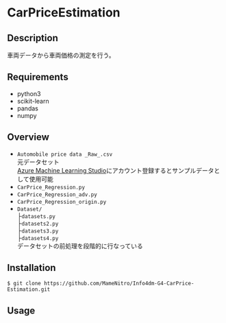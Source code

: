 CarPriceEstimation
===

## Description

車両データから車両価格の測定を行う。

## Requirements

- python3
- scikit-learn
- pandas
- numpy

## Overview

- `Automobile price data _Raw_.csv`  
元データセット  
[Azure Machine Learning Studio](https://azure.microsoft.com/ja-jp/services/machine-learning-studio/)にアカウント登録するとサンプルデータとして使用可能
- `CarPrice_Regression.py`  
- `CarPrice_Regression_adv.py`  
- `CarPrice_Regression_origin.py`  
- `Dataset/`  
├`datasets.py`  
├`datasets2.py`  
├`datasets3.py`  
├`datasets4.py`  
データセットの前処理を段階的に行なっている


## Installation

    $ git clone https://github.com/MameNitro/Info4dm-G4-CarPrice-Estimation.git

## Usage
